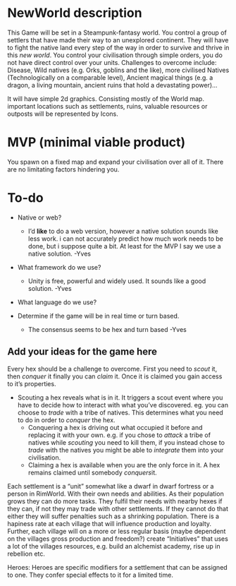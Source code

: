 # NewWorld description
This Game will be set in a Steampunk-fantasy world. You control a group of settlers that have made their way to an unexplored continent. They will  have to fight the native land every step of the way in order to survive and thrive in this *new world*.
You control your civilisation through simple orders, you do not have direct control over your units.
Challenges to overcome include: Disease, Wild natives (e.g. Orks, goblins and the like), more civilised Natives (Technologically on a comparable level), Ancient magical things (e.g. a dragon, a living mountain, ancient ruins that hold a devastating power)…

It will have simple 2d graphics. Consisting mostly of the World map. important locations such as settlements, ruins, valuable resources or outposts will be represented by Icons.

# MVP (minimal viable product)
You spawn on a fixed map and expand your civilisation over all of it. There are no limitating factors hindering you.

# To-do
- Native or web?
	- I’d **like** to do a web version, however a native solution sounds like less work. i can not accurately predict how much work needs to be done, but i suppose quite a bit. At least for the MVP I say we use a native solution. -Yves 
- What framework do we use? 
	- Unity is free, powerful and widely used. It sounds like a good solution.  -Yves
- What language do we use?

- Determine if the game will be in real time or turn based. 
	- The consensus seems to be hex and turn based -Yves

## Add your ideas for the game here
Every hex should be a challenge to overcome. First you need to *scout* it, then *conquer* it finally you can *claim* it. Once it is claimed you gain access to it’s properties.
- Scouting a hex reveals what is in it. It triggers a scout event where you have to decide how to interact with what you’ve discovered. eg. you can choose to *trade* with a tribe of natives. This determines what you need to do in order to *conquer* the hex.
	- Conquering a hex is driving out what occupied it before and replacing it with your own. e.g. if you chose to *attack* a tribe of natives while *scouting* you need to kill them, if you instead chose to *trade* with the natives you might be able to *integrate* them into your civilisation.
	- Claiming a hex is available when you are the only force in it. A hex remains claimed until somebody *conquers*it.
		 
Each settlement is a “unit” somewhat like a dwarf in dwarf fortress or a person in RimWorld. With their own needs and abilities. As their population grows they can do more tasks. They fulfil their needs with nearby hexes if they can, if not they may trade with other settlements. If they cannot do that either they will suffer penalties such as a shrinking population. There is a hapiness rate at each village that will influence production and loyalty. Further, each village will on a more or less regular basis (maybe dependent on the villages gross production and freedom?) create “Initiatives” that uses a lot of the villages resources, e.g. build an alchemist academy, rise up in rebellion etc.  

Heroes: Heroes are specific modifiers for a settlement that can be assigned to one. They confer special effects to it for a limited time.



